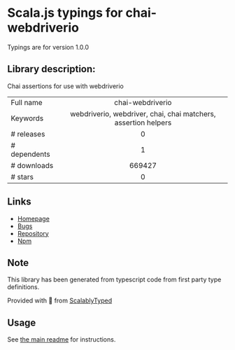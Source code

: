 
# Scala.js typings for chai-webdriverio

Typings are for version 1.0.0

## Library description:
Chai assertions for use with webdriverio

|                    |                 |
| ------------------ | :-------------: |
| Full name          | chai-webdriverio |
| Keywords           | webdriverio, webdriver, chai, chai matchers, assertion helpers |
| # releases         | 0 |
| # dependents       | 1 |
| # downloads        | 669427 |
| # stars            | 0 |

## Links
- [Homepage](https://github.com/marcodejongh/chai-webdriverio#readme)
- [Bugs](https://github.com/marcodejongh/chai-webdriverio/issues)
- [Repository](https://github.com/marcodejongh/chai-webdriverio)
- [Npm](https://www.npmjs.com/package/chai-webdriverio)
    


## Note
This library has been generated from typescript code from first party type definitions.

Provided with :purple_heart: from [ScalablyTyped](https://github.com/oyvindberg/ScalablyTyped)

## Usage
See [the main readme](../../readme.md) for instructions.


